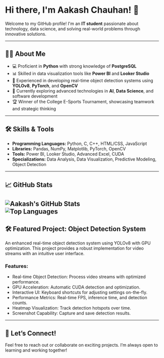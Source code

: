 # Hi there, I'm Aakash Chauhan! 👋  

Welcome to my GitHub profile! I'm an **IT student** passionate about technology, data science, and solving real-world problems through innovative solutions.  

---

## 👨‍💻 About Me  
- 💻 Proficient in **Python** with strong knowledge of **PostgreSQL**  
- 📊 Skilled in data visualization tools like **Power BI** and **Looker Studio**  
- 🚀 Experienced in developing real-time object detection systems using **YOLOv8**, **PyTorch**, and **OpenCV**  
- 🌱 Currently exploring advanced technologies in **AI**, **Data Science**, and software development  
- 🏆 Winner of the College E-Sports Tournament, showcasing teamwork and strategic thinking  

---

## 🛠️ Skills & Tools  
- **Programming Languages:** Python, C, C++, HTML/CSS, JavaScript  
- **Libraries:** Pandas, NumPy, Matplotlib, PyTorch, OpenCV  
- **Tools:** Power BI, Looker Studio, Advanced Excel, CUDA  
- **Specializations:** Data Analysis, Data Visualization, Predictive Modeling, Object Detection  

---

## 📈 GitHub Stats  

![Aakash's GitHub Stats](https://github-readme-stats.vercel.app/api?username=AakashChauhan876&show_icons=true&theme=radical)  
![Top Languages](https://github-readme-stats.vercel.app/api/top-langs/?username=AakashChauhan876&layout=compact&theme=radical)
---

## 🛠️ Featured Project: Object Detection System  
An enhanced real-time object detection system using YOLOv8 with GPU optimization. This project provides a robust implementation for video streams with an intuitive user interface.  

### Features:  
- Real-time Object Detection: Process video streams with optimized performance.  
- GPU Acceleration: Automatic CUDA detection and optimization.  
- Interactive UI: Keyboard shortcuts for adjusting settings on-the-fly.  
- Performance Metrics: Real-time FPS, inference time, and detection counts.  
- Heatmap Visualization: Track detection hotspots over time.  
- Screenshot Capability: Capture and save detection results.  

---

## 🤝 Let’s Connect!  
Feel free to reach out or collaborate on exciting projects. I’m always open to learning and working together!
